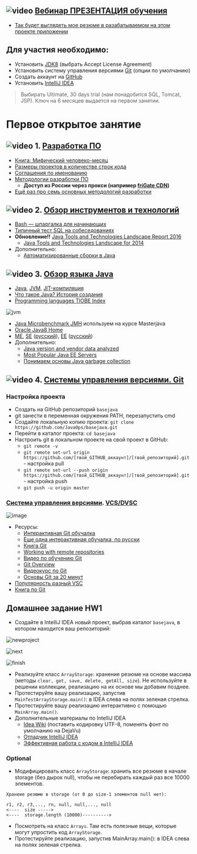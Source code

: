 ## ![video](https://cloud.githubusercontent.com/assets/13649199/13672715/06dbc6ce-e6e7-11e5-81a9-04fbddb9e488.png) [Вебинар ПРЕЗЕНТАЦИЯ обучения](https://drive.google.com/file/d/0B_4NpoQW1xfpNzdqT2hOcUJ6TGs)
- [Так будет выглядеть мое резюме в разабатываемом на этом проекте приложении](https://javawebinar.github.io/)

## Для участия необходимо:
-  Установить <a href="http://www.oracle.com/technetwork/java/javase/downloads/jdk8-downloads-2133151.html">JDK8</a> (выбрать Accept License Agreement)
-  Установить систему управления версиями <a href="http://git-scm.com/downloads">Git</a> (опции по умолчанию)
-  Создать аккаунт на <a href="https://github.com/">GitHub</a>
-  Установить <a href="http://www.jetbrains.com/idea/download/index.html">IntelliJ IDEA</a>
> Выбирать Ultimate, 30 days trial (нам понадобится SQL, Tomcat, JSP). Ключ на 6 месяцев выдается на первом занятии.

# Первое открытое занятие
## ![video](https://cloud.githubusercontent.com/assets/13649199/13672715/06dbc6ce-e6e7-11e5-81a9-04fbddb9e488.png) 1. [Разработка ПО](https://drive.google.com/open?id=0B_4NpoQW1xfpVjZUTEpvVUN1TTA)
- [Книга: Мифический человеко-месяц](https://ru.wikipedia.org/wiki/Мифический_человеко-месяц)
- [Размеры проектов в количестве строк кода](https://medium.freecodecamp.com/the-biggest-codebases-in-history-a128bb3eea73)
- [Соглашения по именованию](http://www.intuit.ru/studies/courses/16/16/lecture/27113?page=4)
- [Методологии разработки ПО](https://dou.ua/forums/topic/14015/)
   - **Доступ из России через прокси (например [friGate CDN](https://chrome.google.com/webstore/detail/frigate-cdn-smooth-access/mbacbcfdfaapbcnlnbmciiaakomhkbkb))**
- [Ещё раз про семь основных методологий разработки](https://habrahabr.ru/company/edison/blog/269789/)

## ![video](https://cloud.githubusercontent.com/assets/13649199/13672715/06dbc6ce-e6e7-11e5-81a9-04fbddb9e488.png) 2. [Обзор инструментов и технологий](https://drive.google.com/file/d/0B_4NpoQW1xfpTXJYU2xZbjN2d2M)
- [Bash — шпаргалка для начинающих](https://tproger.ru/translations/bash-cheatsheet)
- [Типичный тест SQL на собеседованиях](https://habrahabr.ru/post/181033/)
- **Обновление!!** [Java Tools and Technologies Landscape Report 2016](https://zeroturnaround.com/rebellabs/java-tools-and-technologies-landscape-2016/)
  - [Java Tools and Technologies Landscape for 2014](http://zeroturnaround.com/rebellabs/java-tools-and-technologies-landscape-for-2014)
-  Дополнительно:
   - [Автоматизированные сборки в Java](http://www.quizful.net/post/automated-builds-java)

## ![video](https://cloud.githubusercontent.com/assets/13649199/13672715/06dbc6ce-e6e7-11e5-81a9-04fbddb9e488.png) 3. [Обзор языка Java](https://drive.google.com/open?id=0B_4NpoQW1xfpTU5SSElhUjlGNnc)
- [Java](http://ru.wikipedia.org/wiki/Java), [JVM](http://ru.wikipedia.org/wiki/Виртуальная_машина_Java), [JIT-компиляция](http://ru.wikipedia.org/wiki/JIT)
- [Что такое Java? История создания](http://www.intuit.ru/studies/courses/16/16/lecture/27105)
- [Programming languages TIOBE Index](http://www.tiobe.com/index.php/content/paperinfo/tpci/index.html)

![jvm](https://cloud.githubusercontent.com/assets/18701152/15219296/e6c67e86-186b-11e6-986f-651a87deec6c.png)

- [Java Microbenchmark JMH](https://github.com/JavaOPs/masterjava#Занятие-2) используем на курсе Masterjava
- [Oracle Java8 Home](http://docs.oracle.com/javase/8/docs/index.html)
- [ME](http://ru.wikipedia.org/wiki/Java_Platform,_Micro_Edition), [SE](http://en.wikipedia.org/wiki/Java_Platform,_Standard_Edition) (<a href="http://ru.wikipedia.org/wiki/Java_Platform,_Standard_Edition">русский</a>), [EE](http://en.wikipedia.org/wiki/Java_Platform,_Enterprise_Edition) ([русский](http://ru.wikipedia.org/wiki/Java_Platform,_Enterprise_Edition))
-  Дополнительно:
   - [Java version and vendor data analyzed](https://plumbr.eu/blog/java/java-version-and-vendor-data-analyzed-2016-edition)
   - [Most Popular Java EE Servers](https://dzone.com/articles/most-popular-java-ee-servers-2016-edition)
   - [Понимаем основы Java garbage collection](https://ggenikus.github.io/blog/2014/05/04/gc)

## ![video](https://cloud.githubusercontent.com/assets/13649199/13672715/06dbc6ce-e6e7-11e5-81a9-04fbddb9e488.png) 4. [Системы управления версиями. Git](https://drive.google.com/file/d/0B9Ye2auQ_NsFSUNrdVc0bDZuX2s)
### Настройка проекта
- Создать на GitHub репозиторий `basejava`
- git занести в переменная окружения PATH, перезапустить cmd
- Создайте локальную копию проекта: `git clone https://github.com/JavaOps/basejava.git`
- Перейти в каталог проекта: `cd basejava`
- Настроить git в локальном проекте на свой проект в GitHub:
  - `git remote -v`
  - `git remote set-url origin https://github.com/[твой_GITHUB_аккаунт]/[твой_репозиторий].git` - настройка pull
  - `git remote set-url --push origin https://github.com/[твой_GITHUB_аккаунт]/[твой_репозиторий].git` - настройка push
  - `git push -u origin master`

### <a href="http://ru.wikipedia.org/wiki/Система_управления_версиями">Система управления версиями</a>. <a href="http://ru.wikipedia.org/wiki/%D0%A1%D0%B8%D1%81%D1%82%D0%B5%D0%BC%D0%B0_%D1%83%D0%BF%D1%80%D0%B0%D0%B2%D0%BB%D0%B5%D0%BD%D0%B8%D1%8F_%D0%B2%D0%B5%D1%80%D1%81%D0%B8%D1%8F%D0%BC%D0%B8#.D0.A0.D0.B0.D1.81.D0.BF.D1.80.D0.B5.D0.B4.D0.B5.D0.BB.D1.91.D0.BD.D0.BD.D1.8B.D0.B5_.D1.81.D0.B8.D1.81.D1.82.D0.B5.D0.BC.D1.8B_.D1.83.D0.BF.D1.80.D0.B0.D0.B2.D0.BB.D0.B5.D0.BD.D0.B8.D1.8F_.D0.B2.D0.B5.D1.80.D1.81.D0.B8.D1.8F.D0.BC.D0.B8">VCS/DVSC</a> 

![image](https://cloud.githubusercontent.com/assets/18701152/15219746/9295a2fe-186d-11e6-876b-c61cc9be71e4.png)

-  Ресурсы:            
    -  <a href="https://try.github.io/levels/1/challenges/1">Интерактивная Git обучалка</a>
    -  <a href="http://learngitbranching.js.org/">Еще одна интерактивная обучалка, по русски</a>    
    -  <a href="https://git-scm.com/book/ru/v2">Книга Git</a>
    -  <a href="https://illustrated-git.readthedocs.org/en/latest/#working-with-remote-repositories">Working with remote repositories</a>
    -  <a href="https://www.youtube.com/playlist?list=PLIU76b8Cjem5B3sufBJ_KFTpKkMEvaTQR">Видео по обучению Git</a>
    -  <a href="https://blog.interlinked.org/tutorials/git.html">Git Overview</a>
    -  <a href="http://geekbrains.ru/gitstart">Видеокурс по Git</a>
    -  [Основы Git за 20 минут](https://www.youtube.com/watch?v=TMeZGvtQnT8)
- [Популярность разный VSC](http://www.netinstructions.com/the-case-for-git/)
- <a href="https://git-scm.com/book/ru/v2">Книга по Git</a>

## Домашнее задание HW1
- Создайте в IntelliJ IDEA новый проект, выбрав каталог `basejava`, в котором находится ваш репозиторий:

![newproject](https://user-images.githubusercontent.com/13649199/27245917-c66f0b5a-52f6-11e7-98dc-f88d0198b5c4.png)

![next](https://user-images.githubusercontent.com/13649199/27245921-c88b4570-52f6-11e7-83a3-e52627468be7.png)

![finish](https://user-images.githubusercontent.com/13649199/27245924-cab3618e-52f6-11e7-9655-4293149b4126.png)

- Реализуйте класс `ArrayStorage`: хранение резюме на основе массива (методы `clear, get, save, delete, getAll, size`). Не используйте в решении коллекции, реализацию на их основе мы добавим позднее.
- Протестируйте вашу реализацию, запустив `MainTestArrayStorage.main()`: в IDEA слева на полях зеленая стрелка.
- Протестируйте вашу реализацию интерактивно с помощью `MainArray.main()`.
- Дополнительные материалы по IntelliJ IDEA
  - <a href="https://github.com/JavaOPs/topjava/wiki/IDEA">Idea Wiki</a> (поставить кодировку UTF-8, поменять фонт по умолчанию на DejaVu)
  - <a href="http://learn.javajoy.net/debug-intellij-idea">Отладчик IntelliJ IDEA</a>
  - <a href="http://jeeconf.com/archive/jeeconf-2013/materials/intellij-idea/">Эффективная работа с кодом в IntelliJ IDEA</a>

### Optional
- Модифицировать класс `ArrayStorage`: хранить все резюме в начале storage (без дырок null), чтобы не перебирать каждый раз все 10000 элементов.
```
Хранеие резюме в storage (от 0 до size-1 элементов null нет):

r1, r2, r3,..., rn, null, null,..., null
<----  size ----->
<----  storage.length (10000)---------->
```
- Посмотреть на класс `Arrays`. Там есть полезные вещи, которые могут упростить код `ArrayStorage`.
- Протестируйте реализацию, запустив MainArray.main(): в IDEA слева на полях зеленая стрелка.
